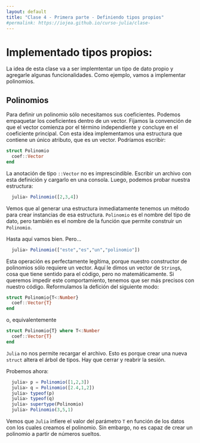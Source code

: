 ```yaml
---
layout: default
title: "Clase 4 - Primera parte - Definiendo tipos propios"
#permalink: https://iojea.github.io/curso-julia/clase-
---
```


# Implementado tipos propios:

La idea de esta clase va a ser implemtentar un tipo de dato propio y agregarle algunas funcionalidades. Como ejemplo, vamos a implementar polinomios.

## Polinomios

Para definir un polinomio sólo necesitamos sus coeficientes. Podemos empaquetar los coeficientes dentro de un vector. Fijamos la convención de que el vector comienza por el término independiente y concluye en el coeficiente principal.
Con esta idea implementamos una estructura que contiene un único atributo, que es un vector. Podríamos escribir: 

```julia
struct Polinomio
  coef::Vector
end
```

La anotación de tipo `::Vector` no es imprescindible. Escribir un archivo con esta definición y cargarlo en una consola. Luego, podemos probar nuestra estructura: 

```julia
  julia> Polinomio([2,3,4])
```

Vemos que al generar una estructura inmediatamente tenemos un método para crear instancias de esa estructura. `Polinomio` es el nombre del tipo de dato, pero también es el nombre de la función que permite construir un `Polinomio`. 

Hasta aquí vamos bien. Pero...

```julia
  julia> Polinomio(["este","es","un","polinomio"])
```

Esta operación es perfectamente legítima, porque nuestro constructor de polinomios sólo requiere un vector. Aquí le dimos un vector de `String`s, cosa que tiene sentido para el código, pero no matemáticamente. Si queremos impedir este comportamiento, tenemos que ser más precisos con nuestro código. Reformulamos la defición del siguiente modo: 

```julia
struct Polinomio{T<:Number}
  coef::Vector{T}
end
```
o, equivalentemente
```julia
struct Polinomio{T} where T<:Number
  coef::Vector{T}
end
```
`Julia` no nos permite recargar el archivo. Esto es porque crear una nueva `struct` altera el árbol de tipos. Hay que cerrar y reabrir la sesión. 

Probemos ahora: 
```julia
  julia> p = Polinomio([1,2,3])
  julia> q = Polinomio([2.4,1,2])
  julia> typeof(p)
  julia> typeof(q)
  julia> supertype(Polinomio)
  julia> Polinomio(3,5,1)
```

Vemos que `Julia` infiere el valor del parámetro `T` en función de los datos con los cuales creamos el polinomio. Sin embargo, no es capaz de crear un polinomio a partir de números sueltos. 


